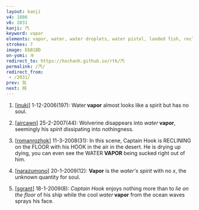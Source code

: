 ```yaml
---
layout: kanji
v4: 1886
v6: 2031
kanji: 汽
keyword: vapor
elements: vapor, water, water droplets, water pistol, landed fish, reclining, lying down, one, floor, fishhook
strokes: 7
image: E6B1BD
on-yomi: キ
redirect_to: https://hochanh.github.io/rtk/汽
permalink: /汽/
redirect_from:
 - /2031/
prev: 気
next: 飛
---
```


1) [<a href="http://kanji.koohii.com/profile/inuki">inuki</a>] 1-12-2006(197): Water<strong> vapor</strong> almost looks like a spirit but has no soul.

2) [<a href="http://kanji.koohii.com/profile/aircawn">aircawn</a>] 25-2-2007(44): Wolverine disappears into <em>water</em><strong> vapor</strong>, seemingly his <em>spirit</em> dissipating into nothingness.

3) [<a href="http://kanji.koohii.com/profile/romanrozhok">romanrozhok</a>] 11-3-2008(31): In this scene, Captain Hook is RECLINING on the FLOOR with his HOOK in the air in the desert. He is drying up dying, you can even see the WATER<strong> VAPOR</strong> being sucked right out of him.

4) [<a href="http://kanji.koohii.com/profile/narazumono">narazumono</a>] 20-1-2009(12): <strong>Vapor</strong> is the <em>water&#039;s</em> <em>spirit</em> with no <em>x</em>, the unknown quantity for soul.

5) [<a href="http://kanji.koohii.com/profile/sgrant">sgrant</a>] 18-1-2009(8): <em>Captain Hook</em> enjoys nothing more than to <em>lie on the floor</em> of his ship while the cool <em>water</em><strong> vapor</strong> from the ocean waves sprays his face.

